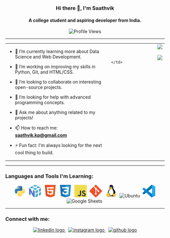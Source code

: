 <div align="center">

  ### Hi there 👋, I'm Saathvik

  #### A college student and aspiring developer from India.

  ![Profile Views](https://komarev.com/ghpvc/?username=broskell&color=blueviolet&style=flat-square)

</div>

---

<table>
  <tr>
    <td valign="top" width="65%">

- 🌱 I’m currently learning more about Data Science and Web Development.
- 🔭 I’m working on improving my skills in Python, Git, and HTML/CSS.
- 👯 I’m looking to collaborate on interesting open-source projects.
- 🤔 I’m looking for help with advanced programming concepts.
- 💬 Ask me about anything related to my projects!
- 📫 How to reach me: **saathvik.kp@gmail.com**
- ⚡ Fun fact: I'm always looking for the next cool thing to build.

    </td>
    <td valign="top" width="35%">

<a href="https://github.com/broskell">
  <img align="right" src="https://github-readme-stats.vercel.app/api?username=broskell&show_icons=true&theme=dark&hide_border=true&rank_icon=github" />
</a>
<br><br>
<a href="https://github.com/broskell">
  <img align="right" src="https://github-readme-stats.vercel.app/api/top-langs/?username=broskell&layout=compact&theme=dark&hide_border=true" />
</a>

    </td>
  </tr>
</table>

---

### Languages and Tools I'm Learning:

<div align="center">
  <img src="https://github.com/devicons/devicon/blob/master/icons/python/python-original.svg" title="Python" alt="Python" width="40" height="40"/>&nbsp;
  <img src="https://github.com/devicons/devicon/blob/master/icons/numpy/numpy-original.svg" title="NumPy" alt="NumPy" width="40" height="40"/>&nbsp;
  <img src="https://github.com/devicons/devicon/blob/master/icons/html5/html5-original.svg" title="HTML5" alt="HTML5" width="40" height="40"/>&nbsp;
  <img src="https://github.com/devicons/devicon/blob/master/icons/css3/css3-original.svg" title="CSS3" alt="CSS3" width="40" height="40"/>&nbsp;
  <img src="https://github.com/devicons/devicon/blob/master/icons/javascript/javascript-original.svg" title="JavaScript" alt="JavaScript" width="40" height="40"/>&nbsp;
  <img src="https://github.com/devicons/devicon/blob/master/icons/git/git-original.svg" title="Git" alt="Git" width="40" height="40"/>&nbsp;
  <img src="https://github.com/devicons/devicon/blob/master/icons/linux/linux-original.svg" title="Linux" alt="Linux" width="40" height="40"/>&nbsp;
  <img src="https://cdn.simpleicons.org/ubuntu/E95420" title="Ubuntu" alt="Ubuntu" width="40" height="40"/>&nbsp;
  <img src="https://github.com/devicons/devicon/blob/master/icons/vscode/vscode-original.svg" title="VSCode" alt="VSCode" width="40" height="40"/>&nbsp;
  <img src="https://cdn.simpleicons.org/googlesheets/34A853" title="Google Sheets" alt="Google Sheets" width="40" height="40"/>&nbsp;
</div>

---

### Connect with me:

<div align="center">
  <a href="https://www.linkedin.com/in/kellampalli-saathvik-354799360/?originalSubdomain=in" target="_blank">
    <img src="https://raw.githubusercontent.com/maurodesouza/profile-readme-generator/master/src/assets/icons/social/linkedin/default.svg" width="52" height="40" alt="linkedin logo"  />
  </a>
  &nbsp; <a href="https://www.instagram.com/saathvikkellampalli" target="_blank">
    <img src="https://raw.githubusercontent.com/maurodesouza/profile-readme-generator/master/src/assets/icons/social/instagram/default.svg" width="52" height="40" alt="instagram logo" />
  </a>
   &nbsp; <a href="https://github.com/broskell" target="_blank">
    <img src="https://cdn.simpleicons.org/github/FFFFFF" width="40" height="40" alt="github logo" />
  </a>
</div>






